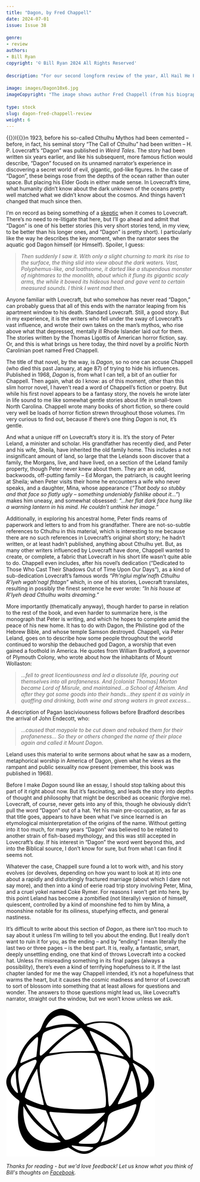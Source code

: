 ```yaml
---
title: "Dagon, by Fred Chappell"
date: 2024-07-01
issue: Issue 38

genre:
- review
authors:
- Bill Ryan
copyright: '© Bill Ryan 2024 All Rights Reserved'

description: "For our second longform review of the year, All Hail He Prophesied Since Times Before Time to Rise from the Depths in All His Awful Glory— excuse me, I merely mean to reintroduce regular columnist Bill Ryan. It's all too easy to let the strangely wide-spread inspiration born of H. P. Lovecraft's sinister fiction to drive a writer to madness (or, at least, to madness of cliché), so what is to be found in Fred Chappell's 1968 Southern Gothic take on the Cthulhu mythos?"

image: images/Dagon10x6.jpg
imageCopyright: "The image shows author Fred Chappell (from his biography at the [Greensboro University of North Carolina's website](https://encyclopedia.uncg.edu/fred-chappell/) and the 1968 edition's cover."

type: stock
slug: dagon-fred-chappell-review
weight: 6
---
```


{{<glyph>}}I{{</glyph>}}n 1923, before his so-called Cthulhu Mythos had been cemented – before, in fact, his seminal story “The Call of Cthulhu” had been written – H. P. Lovecraft’s “Dagon” was published in *Weird Tales*. The story had been written six years earlier, and like his subsequent, more famous fiction would describe, “Dagon” focused on its unnamed narrator’s experience in discovering a secret world of evil, gigantic, god-like figures. In the case of “Dagon”, these beings rose from the depths of the ocean rather than outer space. But placing his Elder Gods in either made sense. In Lovecraft’s time, what humanity didn’t know about the dark unknown of the oceans pretty well matched what we didn’t know about the cosmos. And things haven’t changed that much since then.

I’m on record as being something of a [skeptic](https://www.thebulwark.com/p/the-tricky-terrors-of-h-p-lovecraft) when it comes to Lovecraft. There’s no need to re-litigate that here, but I’ll go ahead and admit that “Dagon” is one of his better stories (his very short stories tend, in my view, to be better than his longer ones, and “Dagon” is pretty short). I particularly like the way he describes the key moment, when the narrator sees the aquatic god Dagon himself (or Himself). Spoiler, I guess:

> *Then suddenly I saw it. With only a slight churning to mark its rise to the surface, the thing slid into view about the dark waters. Vast, Polyphemus-like, and loathsome, it darted like a stupendous monster of nightmares to the monolith, about which it flung its gigantic scaly arms, the while it bowed its hideous head and gave vent to certain measured sounds. I think I went mad then.*

Anyone familiar with Lovecraft, but who somehow has never read “Dagon,” can probably guess that all of this ends with the narrator leaping from his apartment window to his death. Standard Lovecraft. Still, a good story. But in my experience, it is the writers who fell under the sway of Lovecraft’s vast influence, and wrote their own takes on the man’s mythos, who rise above what that depressed, mentally ill Rhode Islander laid out for them. The stories written by the Thomas Ligottis of American horror fiction, say. Or, and this is what brings us here today, the third novel by a prolific North Carolinian poet named Fred Chappell.

The title of that novel, by the way, is *Dagon*, so no one can accuse Chappell (who died this past January, at age 87) of trying to hide his influences. Published in 1968, *Dagon* is, from what I can tell, a bit of an outlier for Chappell. Then again, what do I know: as of this moment, other than this slim horror novel, I haven’t read a word of Chappell’s fiction or poetry. But while his first novel appears to be a fantasy story, the novels he wrote later in life sound to me like somewhat gentle stories about life in small-town North Carolina. Chappell wrote many books of short fiction, so there could very well be loads of horror fiction strewn throughout those volumes. I’m very curious to find out, because if there’s one thing *Dagon* is not, it’s gentle.

And what a unique riff on Lovecraft’s story it is. It’s the story of Peter Leland, a minister and scholar. His grandfather has recently died, and Peter and his wife, Sheila, have inherited the old family home. This includes a not insignificant amount of land, so large that the Lelands soon discover that a family, the Morgans, live, and have lived, on a section of the Leland family property, though Peter never knew about them. They are an odd, backwoods, off-putting family – Ed Morgan, the patriarch, is caught leering at Sheila; when Peter visits their home he encounters a wife who never speaks, and a daughter, Mina, whose appearance (*“That body so stubby and that face so flatly ugly – something undeniably fishlike about it…”*) makes him uneasy, and somewhat obsessed: *“…her flat dark face hung like a warning lantern in his mind. He couldn’t unthink her image.”*

Additionally, in exploring his ancestral home, Peter finds reams of paperwork and letters to and from his grandfather. There are not-so-subtle references to Cthulhu in this material, which is interesting to me because there are no such references in Lovecraft’s original short story; he hadn’t written, or at least hadn’t published, anything about Cthulhu yet. But, as many other writers influenced by Lovecraft have done, Chappell wanted to create, or complete, a fabric that Lovecraft in his short life wasn’t quite able to do. Chappell even includes, after his novel’s dedication (“Dedicated to Those Who Cast Their Shadows Out of Time Upon Our Days”), as a kind of sub-dedication Lovecraft’s famous words *“Ph’nglui mglw’nafh Cthulhu R’lyeh wgah’nagl fhtagn”* which, in one of his stories, Lovecraft translates, resulting in possibly the finest sentence he ever wrote: *“In his house at R'lyeh dead Cthulhu waits dreaming.”*

More importantly (thematically anyway), though harder to parse in relation to the rest of the book, and even harder to summarize here, is the monograph that Peter is writing, and which he hopes to complete amid the peace of his new home. It has to do with Dagon, the Philistine god of the Hebrew Bible, and whose temple Samson destroyed. Chappell, via Peter Leland, goes on to describe how some people throughout the world continued to worship the debauched god Dagon, a worship that even gained a foothold in America. He quotes from William Bradford, a governor of Plymouth Colony, who wrote about how the inhabitants of Mount Wollaston:

> …*fell to great licentiousness and led a dissolute life, pouring out themselves into all profaneness. And [colonist Thomas] Morton became Lord of Misrule, and maintained…a School of Atheism. And after they got some goods into their hands…they spent it as vainly in quaffing and drinking, both wine and strong waters in great excess…*

A description of Pagan lasciviousness follows before Bradford describes the arrival of John Endecott, who:

> …*caused that maypole to be cut down and rebuked them for their profaneness… So they or others changed the name of their place again and called it Mount Dagon*.

Leland uses this material to write sermons about what he saw as a modern, metaphorical worship in America of Dagon, given what he views as the rampant and public sexuality now present (remember, this book was published in 1968).

Before I make *Dagon* sound like an essay, I should stop talking about this part of it right about now. But it’s fascinating, and leads the story into depths of thought and philosophy that might be described as oceanic (forgive me). Lovecraft, of course, never gets into any of this, though he obviously didn’t pull the word “Dagon” out of a hat. Yet his main pre-occupation, as far as that title goes, appears to have been what I’ve since learned is an etymological misinterpretation of the origins of the name. Without getting into it too much, for many years “Dagon” was believed to be related to another strain of fish-based mythology, and this was still accepted in Lovecraft’s day. If his interest in “Dagon” the word went beyond this, and into the Biblical source, I don’t know for sure, but from what I can find it seems not. 

Whatever the case, Chappell sure found a lot to work with, and his story evolves (or devolves, depending on how you want to look at it) into one about a rapidly and disturbingly fractured marriage (about which I dare not say more), and then into a kind of eerie road trip story involving Peter, Mina, and a cruel yokel named Coke Rymer. For reasons I won’t get into here, by this point Leland has become a zombified (not literally) version of himself, quiescent, controlled by a kind of moonshine fed to him by Mina, a moonshine notable for its oiliness, stupefying effects, and general nastiness.

It’s difficult to write about this section of *Dagon*, as there isn’t too much to say about it unless I’m willing to tell you about the ending. But I really don’t want to ruin it for you, as the ending – and by “ending” I mean literally the last two or three pages – is the best part. It is, really, a fantastic, smart, deeply unsettling ending, one that kind of throws Lovecraft into a cocked hat. Unless I’m misreading something in its final pages (always a possibility), there’s even a kind of terrifying hopefulness to it. If the last chapter landed for me the way Chappell intended, it’s not a hopefulness that warms the heart, but it causes the cosmic madness and terror of Lovecraft to sort of blossom into something that at least allows for questions and wonder. The answers to those questions might lead us, like Lovecraft’s narrator, straight out the window, but we won’t know unless we ask.

![Orbit-lrg](images/Orbit.svg)

*Thanks for reading - but we'd love feedback! Let us know what you think of Bill's thoughts on [Facebook](https://www.facebook.com/MythaxisMagazine/posts/).*
